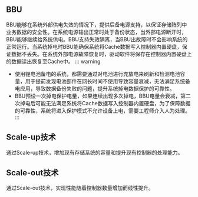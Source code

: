 ## BBU
BBU能够在系统外部供电失效的情况下，提供后备电源支持，以保证存储阵列中业务数据的安全性。在系统电源输出正常时处于备份状态，当外部电源断开时，BBU能够继续给系统供电。BBU支持失效隔离，当BBU出故障时不会影响系统的正常运行。当系统掉电时BBU能确保系统将Cache数据写入控制器内置硬盘，保证数据不丢失。在系统外部电源故障恢复时，驱动软件将保存在控制器内置硬盘上的数据读出恢复至Cache中。
::: warning
- 使用锂电池备电的系统，都需要通过对电池进行充放电来刷新和检测电池容量，用于提前发现电池部件在网长时间不使用导致容量衰减，无法满足系统备电应用，导致数据备份失败的问题，提升系统掉电数据保护的可靠性。
- BBU预设一次掉电保护电量，如果连续出现多次掉电，BBU电量会衰减，第二次掉电后可能无法满足系统将Cache数据写入控制器内置硬盘，为了保障数据的可靠性，系统将进入保护模式不允许设备上电，需要工程师介入人为处理。
:::
## Scale-up技术
通过Scale-up技术，增加现有存储系统的容量和提升现有控制器的处理能力。

## Scale-out技术
通过Scale-out技术，实现性能随着控制器数量增加而线性提升。
